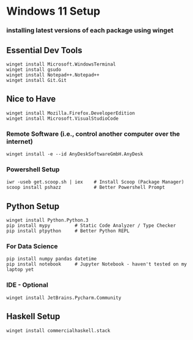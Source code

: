 # Windows 11 Setup 
### installing latest versions of each package using winget

## Essential Dev Tools
```
winget install Microsoft.WindowsTerminal
winget install gsudo
winget install Notepad++.Notepad++
winget install Git.Git
```

## Nice to Have
```
winget install Mozilla.Firefox.DeveloperEdition
winget install Microsoft.VisualStudioCode
```

### Remote Software (i.e., control another computer over the internet)
```
winget install -e --id AnyDeskSoftwareGmbH.AnyDesk 
```

### Powershell Setup
```
iwr -useb get.scoop.sh | iex    # Install Scoop (Package Manager)
scoop install pshazz            # Better Powershell Prompt
```

## Python Setup
```
winget install Python.Python.3
pip install mypy         # Static Code Analyzer / Type Checker
pip install ptpython     # Better Python REPL
```

### For Data Science
```
pip install numpy pandas datetime
pip install notebook     # Jupyter Notebook - haven't tested on my laptop yet
```

### IDE - Optional
```
winget install JetBrains.Pycharm.Community
```

## Haskell Setup
```
winget install commercialhaskell.stack
```
